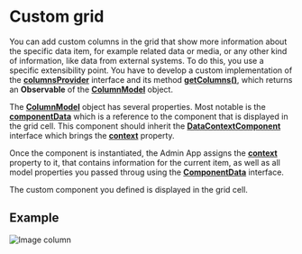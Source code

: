 # Custom grid

You can add custom columns in the grid that show more information about the specific data item, for example related data or media, or any other kind of information, like data from external systems. To do this, you use a specific extensibility point. You have to develop a custom implementation of the [**columnsProvider**](http://admin-app-extensions-docs.sitefinity.site/interfaces/columnsprovider.html) interface and its method [**getColumns()**](http://admin-app-extensions-docs.sitefinity.site/interfaces/columnsprovider.html#getcolumns), which returns an **Observable** of the [**ColumnModel**](http://admin-app-extensions-docs.sitefinity.site/interfaces/columnmodel.html) object.

The [**ColumnModel**](http://admin-app-extensions-docs.sitefinity.site/interfaces/columnmodel.html) object has several properties. Most notable is the [**componentData**](http://admin-app-extensions-docs.sitefinity.site/interfaces/columnmodel.html#componentdata) which is a reference to the component that is displayed in the grid cell. This component should inherit the [**DataContextComponent**](http://admin-app-extensions-docs.sitefinity.site/interfaces/datacontextcomponent.html) interface which brings the [**context**](http://admin-app-extensions-docs.sitefinity.site/interfaces/datacontextcomponent.html#context) property.

Once the component is instantiated, the Admin App assigns the [**context**](http://admin-app-extensions-docs.sitefinity.site/interfaces/datacontextcomponent.html#context) property to it, that contains information for the current item, as well as all model properties you passed throug using the [**ComponentData**](http://admin-app-extensions-docs.sitefinity.site/interfaces/componentdata.html#properties) interface. 

The custom component you defined is displayed in the grid cell.

## Example

![Image column](./../../assets/image-column.JPG)
